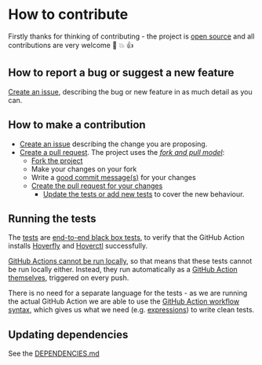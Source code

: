 # How to contribute

Firstly thanks for thinking of contributing - the project is [open source](https://opensource.guide/how-to-contribute/) and all contributions are very welcome :slightly_smiling_face: :boom: :thumbsup:

## How to report a bug or suggest a new feature

[Create an issue](https://github.com/agilepathway/hoverfly-github-action/issues), describing the bug or new feature in as much detail as you can.

## How to make a contribution

  * [Create an issue](https://github.com/agilepathway/hoverfly-github-action/issues) describing the change you are proposing.
  * [Create a pull request](https://docs.github.com/en/github/collaborating-with-issues-and-pull-requests/about-pull-requests).  The project uses the _[fork and pull model](https://docs.github.com/en/github/collaborating-with-issues-and-pull-requests/about-collaborative-development-models)_:
    * [Fork the project](https://docs.github.com/en/github/collaborating-with-issues-and-pull-requests/working-with-forks)
    * Make your changes on your fork
    * Write a [good commit message(s)](https://chris.beams.io/posts/git-commit/) for your changes
    * [Create the pull request for your changes](https://docs.github.com/en/github/collaborating-with-issues-and-pull-requests/proposing-changes-to-your-work-with-pull-requests)
      * [Update the tests or add new tests](#running-the-tests) to cover the new behaviour.

## Running the tests

The [tests](.github/workflows/tests.yml) are [end-to-end black box tests](http://softwaretestingfundamentals.com/black-box-testing), to verify that the GitHub Action installs [Hoverfly](https://docs.hoverfly.io) and [Hoverctl](https://docs.hoverfly.io/en/latest/pages/keyconcepts/hoverctl.html) successfully.

[GitHub Actions cannot be run locally](https://github.community/t/can-i-run-github-actions-on-my-laptop/17019/2), so that means that these tests cannot be run locally either.  Instead, they run automatically as a [GitHub Action themselves](https://github.com/agilepathway/hoverfly-github-action/actions?query=workflow%3ATest), triggered on every push.

There is no need for a separate language for the tests - as we are running the actual GitHub Action we are able to use the [GitHub Action workflow syntax](https://docs.github.com/en/actions/reference/workflow-syntax-for-github-actions), which gives us what we need (e.g. [expressions](https://docs.github.com/en/actions/reference/context-and-expression-syntax-for-github-actions#about-contexts-and-expressions)) to write clean tests.

## Updating dependencies

See the [DEPENDENCIES.md](.github/DEPENDENCIES.md)



